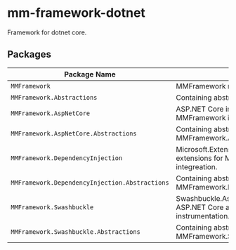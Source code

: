 # mm-framework-dotnet
Framework for dotnet core.


## Packages

| Package Name									| Purpose			|
| ----------------------------------------------| ----------------- |
| `MMFramework`									| MMFramework related stuff. |
| `MMFramework.Abstractions`					| Containing abstractions for MMFramework |
| `MMFramework.AspNetCore`						| ASP.NET Core instrumentation for MMFramework integration. |
| `MMFramework.AspNetCore.Abstractions`			| Containing abstractions for MMFramework.AspNetCore |
| `MMFramework.DependencyInjection`				| Microsoft.Extensions.DependencyInjection extensions for MMFramework services integreation. |
| `MMFramework.DependencyInjection.Abstractions`| Containing abstractions for MMFramework.DependencyInjection |
| `MMFramework.Swashbuckle`						| Swashbuckle.AspNetCore integration for ASP.NET Core auto swagger instrumentation. |
| `MMFramework.Swashbuckle.Abstractions`		| Containing abstractions for MMFramework.Swashbuckle |